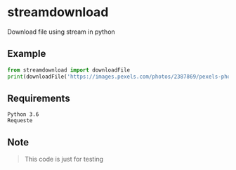 # streamdownload
Download file using stream in python


## Example 
```python
from streamdownload import downloadFile
print(downloadFile('https://images.pexels.com/photos/2387869/pexels-photo-2387869.jpeg', local='./downloadedfile.png', progress=True))
```

## Requirements
```
Python 3.6
Requeste
```
  
## Note
> This code is just for testing
